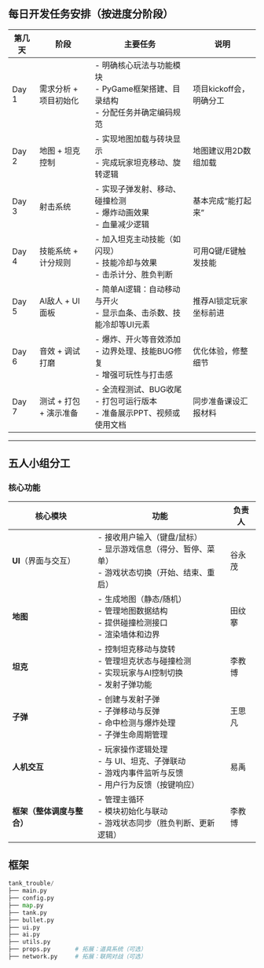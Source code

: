 


## 每日开发任务安排（按进度分阶段）

| 第几天   | 阶段             | 主要任务                                                | 说明              |
| ----- | -------------- | --------------------------------------------------- | --------------- |
| Day 1 | 需求分析 + 项目初始化   | - 明确核心玩法与功能模块<br>- PyGame框架搭建、目录结构<br>- 分配任务并确定编码规范 | 项目kickoff会，明确分工 |
| Day 2 | 地图 + 坦克控制      | - 实现地图加载与砖块显示<br>- 完成玩家坦克移动、旋转逻辑                    | 地图建议用2D数组加载     |
| Day 3 | 射击系统           | - 实现子弹发射、移动、碰撞检测<br>- 爆炸动画效果<br>- 血量减少逻辑            | 基本完成“能打起来”      |
| Day 4 | 技能系统 + 计分规则    | - 加入坦克主动技能（如闪现）<br>- 技能冷却与效果<br>- 击杀计分、胜负判断         | 可用Q键/E键触发技能     |
| Day 5 | AI敌人 + UI面板    | - 简单AI逻辑：自动移动与开火<br>- 显示血条、击杀数、技能冷却等UI元素            | 推荐AI锁定玩家坐标前进    |
| Day 6 | 音效 + 调试打磨      | - 爆炸、开火等音效添加<br>- 边界处理、技能BUG修复<br>- 增强可玩性与打击感       | 优化体验，修整细节       |
| Day 7 | 测试 + 打包 + 演示准备 | - 全流程测试、BUG收尾<br>- 打包可运行版本<br>- 准备展示PPT、视频或使用文档     | 同步准备课设汇报材料      |

---

## 五人小组分工
###  核心功能 
| 核心模块            | 功能                                                             | 负责人 |
| --------------- | -------------------------------------------------------------- | --- |
| **UI**（界面与交互）   | - 接收用户输入（键盘/鼠标）<br>- 显示游戏信息（得分、暂停、菜单）<br>- 游戏状态切换（开始、结束、重启）    | 谷永茂 |
| **地图**          | - 生成地图（静态/随机）<br>- 管理地图数据结构<br>- 提供碰撞检测接口<br>- 渲染墙体和边界         | 田纹搴 |
| **坦克**          | - 控制坦克移动与旋转<br>- 管理坦克状态与碰撞检测<br>- 实现玩家与AI控制切换<br>- 发射子弹功能      | 李教博 |
| **子弹**          | - 创建与发射子弹<br>- 子弹移动与反弹<br>- 命中检测与爆炸处理<br>- 子弹生命周期管理            | 王思凡 |
| **人机交互**        | - 玩家操作逻辑处理<br>- 与 UI、坦克、子弹联动<br>- 游戏内事件监听与反馈<br>- 用户行为反馈（按键响应） | 易禹  |
| **框架（整体调度与整合）** | - 管理主循环<br>- 模块初始化与联动<br>- 游戏状态同步（胜负判断、更新逻辑）                   | 李教博 |

## 框架
```python
tank_trouble/
├── main.py
├── config.py
├── map.py
├── tank.py
├── bullet.py
├── ui.py
├── ai.py
├── utils.py
├── props.py       # 拓展：道具系统（可选）
├── network.py     # 拓展：联网对战（可选）
```



